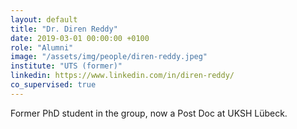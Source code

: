 ```yaml
---
layout: default
title: "Dr. Diren Reddy"
date: 2019-03-01 00:00:00 +0100
role: "Alumni"
image: "/assets/img/people/diren-reddy.jpeg"
institute: "UTS (former)"
linkedin: https://www.linkedin.com/in/diren-reddy/
co_supervised: true
---
```

Former PhD student in the group, now a Post Doc at UKSH Lübeck.
